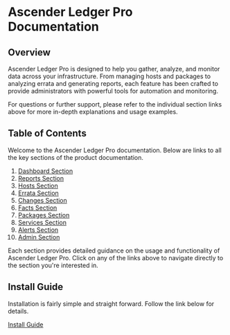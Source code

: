 # Ascender Ledger Pro Documentation

## Overview

Ascender Ledger Pro is designed to help you gather, analyze, and monitor data across your infrastructure. From managing hosts and packages to analyzing errata and generating reports, each feature has been crafted to provide administrators with powerful tools for automation and monitoring.

For questions or further support, please refer to the individual section links above for more in-depth explanations and usage examples.

## Table of Contents

Welcome to the Ascender Ledger Pro documentation. Below are links to all the key sections of the product documentation.

1. [Dashboard Section](dashboard.md)
2. [Reports Section](reports.md)
3. [Hosts Section](hosts.md)
4. [Errata Section](errata.md)
5. [Changes Section](changes.md)
6. [Facts Section](facts.md)
7. [Packages Section](packages.md)
8. [Services Section](services.md)
9. [Alerts Section](alerts.md)
10. [Admin Section](admin.md)

Each section provides detailed guidance on the usage and functionality of Ascender Ledger Pro. Click on any of the links above to navigate directly to the section you're interested in.

## Install Guide

Installation is fairly simple and straight forward.  Follow the link below for details.

[Install Guide](install.md)